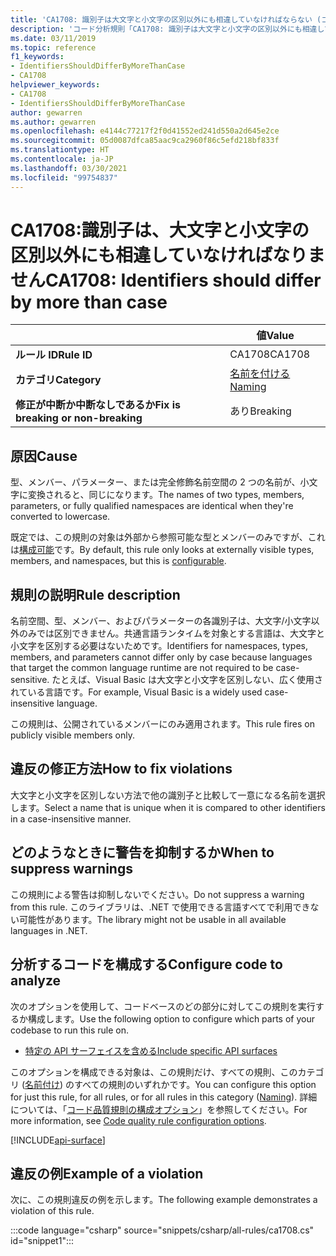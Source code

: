 ```yaml
---
title: 'CA1708: 識別子は大文字と小文字の区別以外にも相違していなければならない (コード分析)'
description: 'コード分析規則「CA1708: 識別子は大文字と小文字の区別以外にも相違していなければならない」について'
ms.date: 03/11/2019
ms.topic: reference
f1_keywords:
- IdentifiersShouldDifferByMoreThanCase
- CA1708
helpviewer_keywords:
- CA1708
- IdentifiersShouldDifferByMoreThanCase
author: gewarren
ms.author: gewarren
ms.openlocfilehash: e4144c77217f2f0d41552ed241d550a2d645e2ce
ms.sourcegitcommit: 05d0087dfca85aac9ca2960f86c5efd218bf833f
ms.translationtype: HT
ms.contentlocale: ja-JP
ms.lasthandoff: 03/30/2021
ms.locfileid: "99754837"
---
```

# <a name="ca1708-identifiers-should-differ-by-more-than-case"></a><span data-ttu-id="180ce-103">CA1708:識別子は、大文字と小文字の区別以外にも相違していなければなりません</span><span class="sxs-lookup"><span data-stu-id="180ce-103">CA1708: Identifiers should differ by more than case</span></span>

| | <span data-ttu-id="180ce-104">値</span><span class="sxs-lookup"><span data-stu-id="180ce-104">Value</span></span> |
|-|-|
| <span data-ttu-id="180ce-105">**ルール ID**</span><span class="sxs-lookup"><span data-stu-id="180ce-105">**Rule ID**</span></span> |<span data-ttu-id="180ce-106">CA1708</span><span class="sxs-lookup"><span data-stu-id="180ce-106">CA1708</span></span>|
| <span data-ttu-id="180ce-107">**カテゴリ**</span><span class="sxs-lookup"><span data-stu-id="180ce-107">**Category**</span></span> |[<span data-ttu-id="180ce-108">名前を付ける</span><span class="sxs-lookup"><span data-stu-id="180ce-108">Naming</span></span>](naming-warnings.md)|
| <span data-ttu-id="180ce-109">**修正が中断か中断なしであるか**</span><span class="sxs-lookup"><span data-stu-id="180ce-109">**Fix is breaking or non-breaking**</span></span> |<span data-ttu-id="180ce-110">あり</span><span class="sxs-lookup"><span data-stu-id="180ce-110">Breaking</span></span>|

## <a name="cause"></a><span data-ttu-id="180ce-111">原因</span><span class="sxs-lookup"><span data-stu-id="180ce-111">Cause</span></span>

<span data-ttu-id="180ce-112">型、メンバー、パラメーター、または完全修飾名前空間の 2 つの名前が、小文字に変換されると、同じになります。</span><span class="sxs-lookup"><span data-stu-id="180ce-112">The names of two types, members, parameters, or fully qualified namespaces are identical when they're converted to lowercase.</span></span>

<span data-ttu-id="180ce-113">既定では、この規則の対象は外部から参照可能な型とメンバーのみですが、これは[構成可能](#configure-code-to-analyze)です。</span><span class="sxs-lookup"><span data-stu-id="180ce-113">By default, this rule only looks at externally visible types, members, and namespaces, but this is [configurable](#configure-code-to-analyze).</span></span>

## <a name="rule-description"></a><span data-ttu-id="180ce-114">規則の説明</span><span class="sxs-lookup"><span data-stu-id="180ce-114">Rule description</span></span>

<span data-ttu-id="180ce-115">名前空間、型、メンバー、およびパラメーターの各識別子は、大文字/小文字以外のみでは区別できません。共通言語ランタイムを対象とする言語は、大文字と小文字を区別する必要はないためです。</span><span class="sxs-lookup"><span data-stu-id="180ce-115">Identifiers for namespaces, types, members, and parameters cannot differ only by case because languages that target the common language runtime are not required to be case-sensitive.</span></span> <span data-ttu-id="180ce-116">たとえば、Visual Basic は大文字と小文字を区別しない、広く使用されている言語です。</span><span class="sxs-lookup"><span data-stu-id="180ce-116">For example, Visual Basic is a widely used case-insensitive language.</span></span>

<span data-ttu-id="180ce-117">この規則は、公開されているメンバーにのみ適用されます。</span><span class="sxs-lookup"><span data-stu-id="180ce-117">This rule fires on publicly visible members only.</span></span>

## <a name="how-to-fix-violations"></a><span data-ttu-id="180ce-118">違反の修正方法</span><span class="sxs-lookup"><span data-stu-id="180ce-118">How to fix violations</span></span>

<span data-ttu-id="180ce-119">大文字と小文字を区別しない方法で他の識別子と比較して一意になる名前を選択します。</span><span class="sxs-lookup"><span data-stu-id="180ce-119">Select a name that is unique when it is compared to other identifiers in a case-insensitive manner.</span></span>

## <a name="when-to-suppress-warnings"></a><span data-ttu-id="180ce-120">どのようなときに警告を抑制するか</span><span class="sxs-lookup"><span data-stu-id="180ce-120">When to suppress warnings</span></span>

<span data-ttu-id="180ce-121">この規則による警告は抑制しないでください。</span><span class="sxs-lookup"><span data-stu-id="180ce-121">Do not suppress a warning from this rule.</span></span> <span data-ttu-id="180ce-122">このライブラリは、.NET で使用できる言語すべてで利用できない可能性があります。</span><span class="sxs-lookup"><span data-stu-id="180ce-122">The library might not be usable in all available languages in .NET.</span></span>

## <a name="configure-code-to-analyze"></a><span data-ttu-id="180ce-123">分析するコードを構成する</span><span class="sxs-lookup"><span data-stu-id="180ce-123">Configure code to analyze</span></span>

<span data-ttu-id="180ce-124">次のオプションを使用して、コードベースのどの部分に対してこの規則を実行するか構成します。</span><span class="sxs-lookup"><span data-stu-id="180ce-124">Use the following option to configure which parts of your codebase to run this rule on.</span></span>

- [<span data-ttu-id="180ce-125">特定の API サーフェイスを含める</span><span class="sxs-lookup"><span data-stu-id="180ce-125">Include specific API surfaces</span></span>](#include-specific-api-surfaces)

<span data-ttu-id="180ce-126">このオプションを構成できる対象は、この規則だけ、すべての規則、このカテゴリ ([名前付け](naming-warnings.md)) のすべての規則のいずれかです。</span><span class="sxs-lookup"><span data-stu-id="180ce-126">You can configure this option for just this rule, for all rules, or for all rules in this category ([Naming](naming-warnings.md)).</span></span> <span data-ttu-id="180ce-127">詳細については、「[コード品質規則の構成オプション](../code-quality-rule-options.md)」を参照してください。</span><span class="sxs-lookup"><span data-stu-id="180ce-127">For more information, see [Code quality rule configuration options](../code-quality-rule-options.md).</span></span>

[!INCLUDE[api-surface](~/includes/code-analysis/api-surface.md)]

## <a name="example-of-a-violation"></a><span data-ttu-id="180ce-128">違反の例</span><span class="sxs-lookup"><span data-stu-id="180ce-128">Example of a violation</span></span>

<span data-ttu-id="180ce-129">次に、この規則違反の例を示します。</span><span class="sxs-lookup"><span data-stu-id="180ce-129">The following example demonstrates a violation of this rule.</span></span>

:::code language="csharp" source="snippets/csharp/all-rules/ca1708.cs" id="snippet1":::
